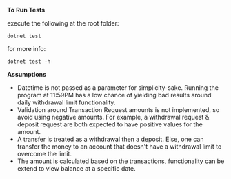 **To Run Tests**

execute the following at the root folder:
```
dotnet test
```
for more info:
```
dotnet test -h
```

**Assumptions**
- Datetime is not passed as a parameter for simplicity-sake. Running the program at 11:59PM has a low chance of yielding bad results around daily withdrawal limit functionality.
- Validation around Transaction Request amounts is not implemented, so avoid using negative amounts. For example, a withdrawal request & deposit request are both expected to have positive values for the amount.
- A transfer is treated as a withdrawal then a deposit. Else, one can transfer the money to an account that doesn't have a withdrawal limit to overcome the limit.
- The amount is calculated based on the transactions, functionality can be extend to view balance at a specific date.

